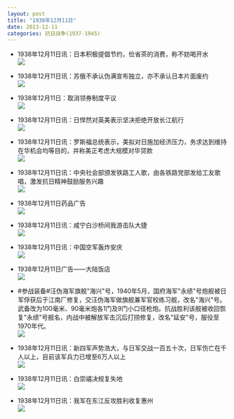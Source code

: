 ```yaml
---
layout: post
title: "1938年12月11日"
date: 2013-12-11
categories: 抗日战争(1937-1945)
---
```


<meta name="referrer" content="no-referrer" />

- 1938年12月11日讯：日本积极提倡节约，俭省茶的消费，称不妨喝开水 <br/><img src="https://ww1.sinaimg.cn/large/aca367d8jw1ebg61ibwa1j206a0bsjsh.jpg" />

- 1938年12月11日讯：苏俄不承认伪满宣布独立，亦不承认日本片面废约 <br/><img src="https://ww2.sinaimg.cn/large/aca367d8jw1ebg4b35ru8j20cs0or79b.jpg" />

- 1938年12月11日：取消领券制度平议 <br/><img src="https://ww2.sinaimg.cn/large/aca367d8jw1ebg2kor1vyj20cs0hn453.jpg" />

- 1938年12月11日讯：日悍然对英美表示坚决拒绝开放长江航行 <br/><img src="https://ww3.sinaimg.cn/large/aca367d8jw1ebg0u7pjp6j20cs0n3n3i.jpg" />

- 1938年12月11日讯：罗斯福总统表示，美拟对日施加经济压力，务求达到维持在华机会均等目的，并称美正考虑大规模对华贷款 <br/><img src="https://ww1.sinaimg.cn/large/aca367d8jw1ebfxddzulrj20cs11j7as.jpg" />

- 1938年12月11日讯：中央社会部颁发铁路工人歌，由各铁路党部发给工友歌唱，激发抗日精神鼓励服务兴趣 <br/><img src="https://ww4.sinaimg.cn/large/aca367d8jw1ebfvn0vig0j20cu0bb77z.jpg" />

- 1938年12月11日药品广告 <br/><img src="https://ww2.sinaimg.cn/large/aca367d8jw1ebftwj3fx2j20cn0gu0vb.jpg" />

- 1938年12月11日讯：咸宁白沙桥间我游击队大捷 <br/><img src="https://ww3.sinaimg.cn/large/aca367d8jw1ebfop71fu7j20cs0rgq6a.jpg" />

- 1938年12月11日讯：中国空军轰炸安庆 <br/><img src="https://ww3.sinaimg.cn/large/aca367d8jw1ebfmyqz07uj206m05yaah.jpg" />

- 1938年12月11日广告——大陆饭店 <br/><img src="https://ww4.sinaimg.cn/large/aca367d8jw1ebfl8hoessj20870hc0u9.jpg" />

- #参战装备#汪伪海军旗舰"海兴"号，1940年5月，国府海军"永绩"号炮舰被日军俘获后于江南厂修复，交汪伪海军做旗舰兼军官校练习舰，改名"海兴"号。武备改为100毫米、90毫米炮各1门及9门小口径枪炮。抗战胜利该舰被收回恢复"永绩"号舰名，内战中被解放军击沉后打捞修复，改名"延安"号，服役至1970年代。 <br/><img src="https://ww4.sinaimg.cn/large/aca367d8jw1ebfj7g0bivj20dw09ngmn.jpg" />

- 1938年12月11日讯：新四军声势浩大，与日军交战一百五十次，日军伤亡在千人以上，目前该军兵力已增至6万人以上 <br/><img src="https://ww4.sinaimg.cn/large/aca367d8jw1ebfhrgqicaj208k0bpwg1.jpg" />

- 1938年12月11日讯：白崇禧决规复失地 <br/><img src="https://ww3.sinaimg.cn/large/aca367d8jw1ebfg11pqzrj20a30bh76g.jpg" />

- 1938年12月11日讯：我军在东江反攻胜利收复惠州 <br/><img src="https://ww4.sinaimg.cn/large/aca367d8jw1ebfeakr9wdj20cs1f9drx.jpg" />

